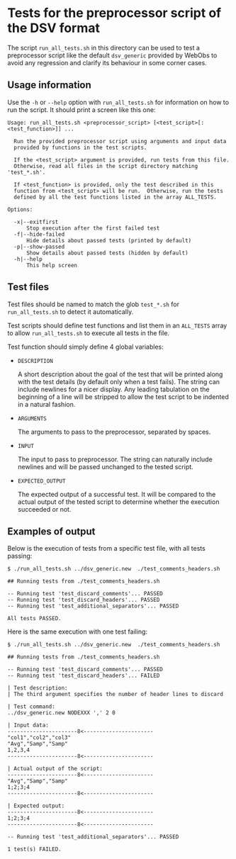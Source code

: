 # Tests for the preprocessor script of the DSV format

The script `run_all_tests.sh` in this directory can be used to test a
preprocessor script like the default `dsv_generic` provided by WebObs
to avoid any regression and clarify its behaviour in some corner cases.


## Usage information

Use the `-h` or `--help` option with `run_all_tests.sh` for information
on how to run the script. It should print a screen like this one:

```
Usage: run_all_tests.sh <preprocessor_script> [<test_script>[:<test_function>]] ...

  Run the provided preprocessor script using arguments and input data
  provided by functions in the test scripts.

  If the <test_script> argument is provided, run tests from this file.
  Otherwise, read all files in the script directory matching 'test_*.sh'.

  If <test_function> is provided, only the test described in this
  function from <test_script> will be run.  Otherwise, run the tests
  defined by all the test functions listed in the array ALL_TESTS.

Options:

  -x|--exitfirst
      Stop execution after the first failed test
  -f|--hide-failed
      Hide details about passed tests (printed by default)
  -p|--show-passed
      Show details about passed tests (hidden by default)
  -h|--help
      This help screen
```


## Test files

Test files should be named to match the glob `test_*.sh` for `run_all_tests.sh`
to detect it automatically.

Test scripts should define test functions and list them in an `ALL_TESTS` array 
to allow `run_all_tests.sh` to execute all tests in the file.

Test function should simply define 4 global variables:

- `DESCRIPTION`

	A short description about the goal of the test that will be printed along
	with the test details (by default only when a test fails).
    The string can include newlines for a nicer display. Any leading tabulation
	on the beginning of a line will be stripped to allow the test script to be
	indented in a natural fashion.

- `ARGUMENTS`

	The arguments to pass to the preprocessor, separated by spaces.

- `INPUT`

	The input to pass to preprocessor. The string can naturally include
	newlines and will be passed unchanged to the tested script.

- `EXPECTED_OUTPUT`

	The expected output of a successful test. It will be compared to the
	actual output of the tested script to determine whether the execution
	succeeded or not.


## Examples of output

Below is the execution of tests from a specific test file, with all tests passing:
```
$ ./run_all_tests.sh ../dsv_generic.new  ./test_comments_headers.sh

## Running tests from ./test_comments_headers.sh

-- Running test 'test_discard_comments'... PASSED
-- Running test 'test_discard_headers'... PASSED
-- Running test 'test_additional_separators'... PASSED

All tests PASSED.
```

Here is the same execution with one test failing:
```
$ ./run_all_tests.sh ../dsv_generic.new  ./test_comments_headers.sh

## Running tests from ./test_comments_headers.sh

-- Running test 'test_discard_comments'... PASSED
-- Running test 'test_discard_headers'... FAILED

| Test description:
| The third argument specifies the number of header lines to discard

| Test command:
../dsv_generic.new NODEXXX ',' 2 0

| Input data:
----------------------8<----------------------
"col1","col2","col3"
"Avg","Samp","Samp"
1,2,3,4
----------------------8<----------------------

| Actual output of the script:
----------------------8<----------------------
"Avg","Samp","Samp"
1;2;3;4
----------------------8<----------------------

| Expected output:
----------------------8<----------------------
1;2;3;4
----------------------8<----------------------

-- Running test 'test_additional_separators'... PASSED

1 test(s) FAILED.
```
